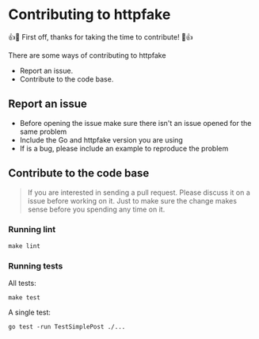 # Contributing to httpfake

:+1::tada: First off, thanks for taking the time to contribute! :tada::+1:

There are some ways of contributing to httpfake

* Report an issue.
* Contribute to the code base.

## Report an issue

* Before opening the issue make sure there isn't an issue opened for the same problem
* Include the Go and httpfake version you are using
* If is a bug, please include an example to reproduce the problem

## Contribute to the code base

> If you are interested in sending a pull request. Please discuss it on a issue before working on it.
> Just to make sure the change makes sense before you spending any time on it.

### Running lint

```
make lint
```

### Running tests

All tests:
```
make test
```

A single test:
```
go test -run TestSimplePost ./...
```

